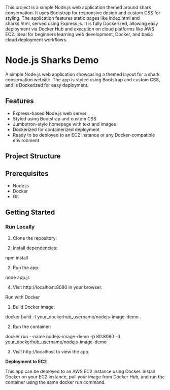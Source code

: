 This project is a simple Node.js web application themed around shark conservation. 
It uses Bootstrap for responsive design and custom CSS for styling. The application features static pages like index.html and sharks.html, served using Express.js. 
It is fully Dockerized, allowing easy deployment via Docker Hub and execution on cloud platforms like AWS EC2. 
Ideal for beginners learning web development, Docker, and basic cloud deployment workflows.

# Node.js Sharks Demo

A simple Node.js web application showcasing a themed layout for a shark conservation website. The app is styled using Bootstrap and custom CSS, and is Dockerized for easy deployment.

## Features

- Express-based Node.js web server  
- Styled using Bootstrap and custom CSS  
- Jumbotron-style homepage with text and images  
- Dockerized for containerized deployment  
- Ready to be deployed to an EC2 instance or any Docker-compatible environment  

## Project Structure

## Prerequisites

- Node.js  
- Docker  
- Git  

## Getting Started

### Run Locally

1. Clone the repository:  

2. Install dependencies:

npm install

3. Run the app:

node app.js

4. Visit http://localhost:8080 in your browser.

Run with Docker

1. Build Docker image:

docker build -t your_dockerhub_username/nodejs-image-demo .

2. Run the container:

docker run --name nodejs-image-demo -p 80:8080 -d your_dockerhub_username/nodejs-image-demo

3. Visit http://localhost to view the app.

**Deployment to EC2**

This app can be deployed to an AWS EC2 instance using Docker. Install Docker on your EC2 instance, pull your image from Docker Hub, and run the container using the same docker run command.
